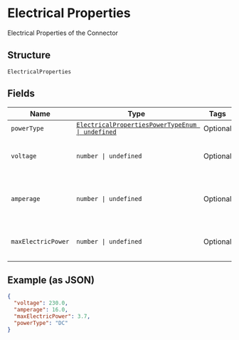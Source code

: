 
# Electrical Properties

Electrical Properties of the Connector

## Structure

`ElectricalProperties`

## Fields

| Name | Type | Tags | Description |
|  --- | --- | --- | --- |
| `powerType` | [`ElectricalPropertiesPowerTypeEnum \| undefined`](../../doc/models/electrical-properties-power-type-enum.md) | Optional | - |
| `voltage` | `number \| undefined` | Optional | Voltage in Volts for this connector |
| `amperage` | `number \| undefined` | Optional | Electric Current in Amperes for this connector |
| `maxElectricPower` | `number \| undefined` | Optional | Power in Kilowatts for this connector |

## Example (as JSON)

```json
{
  "voltage": 230.0,
  "amperage": 16.0,
  "maxElectricPower": 3.7,
  "powerType": "DC"
}
```

